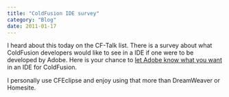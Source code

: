 ```yaml
---
title: "ColdFusion IDE survey"
category: "Blog"
date: 2011-01-17
---
```



I heard about this today on the CF-Talk list. There is a survey about what ColdFusion developers would like to see in a IDE if one were to be developed by Adobe. Here is your chance to [let Adobe know what you want](http://www.surveymonkey.com/s.aspx?sm=321RrO9_2fWaP_2bdYMnmF9CuQ_3d_3d) in an IDE for ColdFusion.

I personally use CFEclipse and enjoy using that more than DreamWeaver or Homesite.